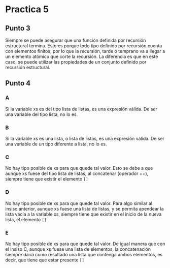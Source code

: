 # Practica 5

## Punto 3

Siempre se puede asegurar que una función definida por recursión estructural termina. Esto es porque todo tipo definido por recursión cuenta con elementos finitos, por lo que la recursión, tarde o temprano va a llegar a un elemento atómico que corte la recursión.
La diferencia es que en este caso, se puede utilizar las propiedades de un conjunto definido por recursión estructural.

## Punto 4

### A

Si la variable xs es del tipo lista de listas, es una expresión válida.
De ser una variable del tipo lista, no lo es.

### B

Si la variable xs es una lista, o lista de listas, es una expresión válida.
De ser una variable de un tipo diferente a lista, no lo es.

### C

No hay tipo posible de xs para que quede tal valor.
Esto se debe a que aunque xs fuese del tipo lista de listas, al concatenar (operador ++), siempre tiene que existir el elemento `[]`

### D

No hay tipo posible de xs para que quede tal valor.
Para algo similar al insiso anterior, aunque xs fuese una lista de listas, y se permita apendear la lista vacía a la variable xs, siempre tiene que existir en el inicio de la nueva lista, el elemento `[]`

### E

No hay tipo posible de xs para que quede tal valor.
De igual manera que con el insiso C, aunque xs fuese una lista de elementos, la concatenación siempre daría como resultado una lista que contenga ambos elementos, es decir, que tiene que estar presente `[]`
